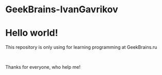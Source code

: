 # GeekBrains-IvanGavrikov
<h1>Hello world!</h1>
<p>This repository is only using for learning programming at GeekBrains.ru<p> <br>
<p>Thanks for everyone, who help me!<p>
